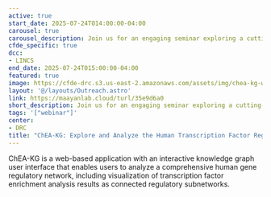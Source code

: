 ```yaml
---
active: true
start_date: 2025-07-24T014:00:00-04:00
carousel: true
carousel_description: Join us for an engaging seminar exploring a cutting-edge gene regulatory network and learn how to use the ChEA-KG interface to support your own research.
cfde_specific: true
dcc:
- LINCS
end_date: 2025-07-24T015:00:00-04:00
featured: true
image: https://cfde-drc.s3.us-east-2.amazonaws.com/assets/img/chea-kg-w-0724025.png
layout: '@/layouts/Outreach.astro'
link: https://maayanlab.cloud/turl/35e9d6a0
short_description: Join us for an engaging seminar exploring a cutting-edge gene regulatory network and learn how to use the ChEA-KG interface to support your own research.
tags: '["webinar"]'
center:
- DRC
title: "ChEA-KG: Explore and Analyze the Human Transcription Factor Regulatory Network"
---
```

ChEA-KG is a web-based application with an interactive knowledge graph user interface that enables users to analyze a comprehensive human gene regulatory network, including visualization of transcription factor enrichment analysis results as connected regulatory subnetworks.